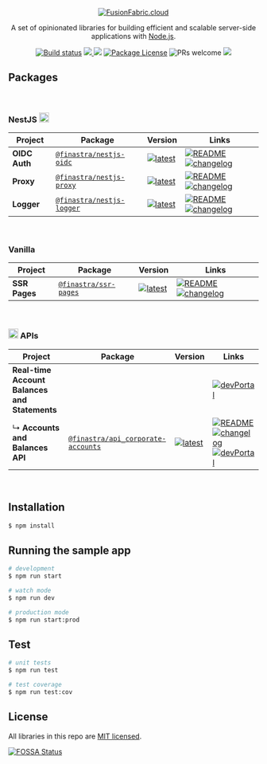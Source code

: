 <p align="center">
  <a href="https://www.fusionfabric.cloud/" target="blank"><img src="https://www.fusionfabric.cloud/sites/default/files/styles/banner_standard/public/image/2018-05/Fusion%20Operate%20Cloud%20%283%29.jpg"  alt="FusionFabric.cloud" /></a>
</p>
  
  <p align="center">A set of opinionated libraries for building efficient and scalable server-side applications with <a href="http://nodejs.org" target="blank">Node.js</a>.</p>
<p align="center">
  <a href="https://github.com/finastra/finastra-nodejs-libs/actions?query=workflow%3ABuild"><img src="https://github.com/finastra/finastra-nodejs-libs/workflows/Build/badge.svg" alt="Build status" /></a>
  <a href="https://codecov.io/gh/finastra/finastra-nodejs-libs">
  <img src="https://codecov.io/gh/finastra/finastra-nodejs-libs/branch/develop/graph/badge.svg" />
</a>
<a href="https://app.fossa.com/projects/git%2Bgithub.com%2FFinastra%2Ffinastra-nodejs-libs?ref=badge_shield" alt="FOSSA Status"><img src="https://app.fossa.com/api/projects/git%2Bgithub.com%2FFinastra%2Ffinastra-nodejs-libs.svg?type=shield"/></a>
  <a href="https://www.npmjs.com/~nestjscore"><img src="https://img.shields.io/npm/l/@nestjs/core.svg" alt="Package License" /></a>
  <img src="https://img.shields.io/badge/PRs-welcome-green" alt="PRs welcome"/>
  <a href="https://twitter.com/FinastraFS"><img src="https://img.shields.io/twitter/follow/FinastraFS.svg?style=social&label=Follow"></a>
</p>

## Packages

<br/>

<h3> 
NestJS
<img src="https://nestjs.com/img/logo-small.svg" height="20" alt="Nest Logo" />
</h3>

| Project       | Package                                                                        | Version                                                                                                                         | Links                                                                                                                                                                             |
| ------------- | ------------------------------------------------------------------------------ | ------------------------------------------------------------------------------------------------------------------------------- | --------------------------------------------------------------------------------------------------------------------------------------------------------------------------------- |
| **OIDC Auth** | [`@finastra/nestjs-oidc`](https://npmjs.com/package/@finastra/nestjs-oidc)     | [![latest](https://img.shields.io/npm/v/@finastra/nestjs-oidc/latest.svg)](https://npmjs.com/package/@finastra/nestjs-oidc)     | [![README](https://img.shields.io/badge/README--green.svg)](/libs/oidc/README.md) [![changelog](https://img.shields.io/badge/changelog-%20-yellow)](./libs/oidc/CHANGELOG.md)     |
| **Proxy**     | [`@finastra/nestjs-proxy`](https://npmjs.com/package/@finastra/nestjs-proxy)   | [![latest](https://img.shields.io/npm/v/@finastra/nestjs-proxy/latest.svg)](https://npmjs.com/package/@finastra/nestjs-proxy)   | [![README](https://img.shields.io/badge/README--green.svg)](/libs/proxy/README.md) [![changelog](https://img.shields.io/badge/changelog-%20-yellow)](./libs/proxy/CHANGELOG.md)   |
| **Logger**    | [`@finastra/nestjs-logger`](https://npmjs.com/package/@finastra/nestjs-logger) | [![latest](https://img.shields.io/npm/v/@finastra/nestjs-logger/latest.svg)](https://npmjs.com/package/@finastra/nestjs-logger) | [![README](https://img.shields.io/badge/README--green.svg)](/libs/logger/README.md) [![changelog](https://img.shields.io/badge/changelog-%20-yellow)](./libs/logger/CHANGELOG.md) |

<br/>

### Vanilla

| Project       | Package                                                                | Version                                                                                                                 | Links                                                                                                                                                                                   |
| ------------- | ---------------------------------------------------------------------- | ----------------------------------------------------------------------------------------------------------------------- | --------------------------------------------------------------------------------------------------------------------------------------------------------------------------------------- |
| **SSR Pages** | [`@finastra/ssr-pages`](https://npmjs.com/package/@finastra/ssr-pages) | [![latest](https://img.shields.io/npm/v/@finastra/ssr-pages/latest.svg)](https://npmjs.com/package/@finastra/ssr-pages) | [![README](https://img.shields.io/badge/README--green.svg)](/libs/ssr-pages/README.md) [![changelog](https://img.shields.io/badge/changelog-%20-yellow)](./libs/ssr-pages/CHANGELOG.md) |

<br/>

<h3> 
<img src="https://developer.fusionfabric.cloud/assets/img/ffdc-logo.png" height="20" alt="FFDC Logo" />
  APIs
</h3>

| Project                                       | Package                                                                                          | Version                                                                                                                                           | Links                                                                                                                                                                                                                                                                                                                                                                                                          |
| --------------------------------------------- | ------------------------------------------------------------------------------------------------ | ------------------------------------------------------------------------------------------------------------------------------------------------- | -------------------------------------------------------------------------------------------------------------------------------------------------------------------------------------------------------------------------------------------------------------------------------------------------------------------------------------------------------------------------------------------------------------- |
| **Real-time Account Balances and Statements** |                                                                                                  |                                                                                                                                                   | [![devPortal](https://img.shields.io/badge/DevPortal-%20-blue)](https://developer.fusionfabric.cloud/solution/real-time-account-balances-and-statement)                                                                                                                                                                                                                                                        |
| ↳ **Accounts and Balances API**               | [`@finastra/api_corporate-accounts`](https://npmjs.com/package/@finastra/api_corporate-accounts) | [![latest](https://img.shields.io/npm/v/@finastra/api_corporate-accounts/latest.svg)](https://npmjs.com/package/@finastra/api_corporate-accounts) | [![README](https://img.shields.io/badge/README--green.svg)](/libs/ffdc-apis/corporate-accounts/README.md) [![changelog](https://img.shields.io/badge/changelog-%20-yellow)](./libs/ffdc-apis/corporate-accounts/CHANGELOG.md) [![devPortal](https://img.shields.io/badge/DevPortal-%20-blue)](https://developer.fusionfabric.cloud/api/corporate-accounteinfo-me-v1-831cb09d-cc10-4772-8ed5-8a6b72ec8e01/docs) |

<br/>

## Installation

```bash
$ npm install
```

## Running the sample app

```bash
# development
$ npm run start

# watch mode
$ npm run dev

# production mode
$ npm run start:prod
```

## Test

```bash
# unit tests
$ npm run test

# test coverage
$ npm run test:cov
```

## License

All libraries in this repo are [MIT licensed](LICENSE).

[![FOSSA Status](https://app.fossa.com/api/projects/git%2Bgithub.com%2FFinastra%2Ffinastra-nodejs-libs.svg?type=large)](https://app.fossa.com/projects/git%2Bgithub.com%2FFinastra%2Ffinastra-nodejs-libs?ref=badge_large)

